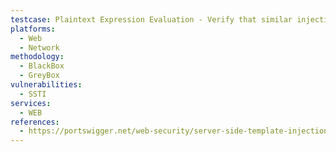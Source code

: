 ```yaml
---
testcase: Plaintext Expression Evaluation - Verify that similar injections of string concatenations or function calls (e.g., {{"A"+"B"}}, <%="A".upcase%>) are not executed on the server. Web (HTTP/HTTPS) service
platforms: 
  - Web
  - Network
methodology: 
  - BlackBox
  - GreyBox
vulnerabilities:
  - SSTI
services:
  - WEB
references:
  - https://portswigger.net/web-security/server-side-template-injection
---
```

